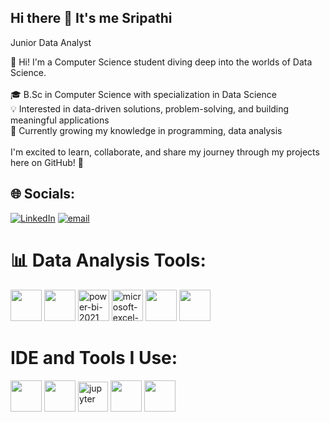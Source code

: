 ## Hi there 👋 It's me Sripathi

Junior Data Analyst

👋 Hi! I'm a Computer Science student diving deep into the worlds of Data Science. <br><br>🎓 B.Sc in Computer Science with specialization in Data Science<br>💡 Interested in data-driven solutions,  problem-solving, and building meaningful applications<br>🌱 Currently growing my knowledge in programming, data analysis<br><br>I'm excited to learn, collaborate, and share my journey through my projects here on GitHub! 🚀

## 🌐 Socials:
[![LinkedIn](https://img.shields.io/badge/LinkedIn-%230077B5.svg?logo=linkedin&logoColor=white)](https://www.linkedin.com/in/sripathi/)  [![email](https://img.shields.io/badge/Email-D14836?logo=gmail&logoColor=white)](mailto:sripathielangovan12@gmail.com)


# 📊 Data Analysis Tools:
<img height="50" width="50" src="https://img.icons8.com/color/48/000000/python.png" /> <img height="50" width="50" src="https://img.icons8.com/color/48/000000/mysql-logo.png"/> <img width="50" height="50" src="https://img.icons8.com/color/48/power-bi-2021.png" alt="power-bi-2021"/> <img width="50" height="50" src="https://img.icons8.com/color/48/microsoft-excel-2019--v1.png" alt="microsoft-excel-2019--v1"/> <img height="50" width="50" src="https://img.icons8.com/color/48/000000/html-5.png" /> <img height="50" width="50" src="https://img.icons8.com/color/48/000000/css3.png" /> 



# IDE and Tools I Use:
<img height="50" width="50" src="https://img.icons8.com/color/48/000000/visual-studio-code-2019.png"/> <img height="50" width="50" src="https://img.icons8.com/color/48/000000/pycharm.png"/> <img width="48" height="48" src="https://img.icons8.com/fluency/48/jupyter.png" alt="jupyter"/> <img height="50" src="https://img.icons8.com/officel/480/null/java-eclipse.png"/> <img height="50" width="50" src="https://img.icons8.com/color/48/000000/figma--v1.png"/>
